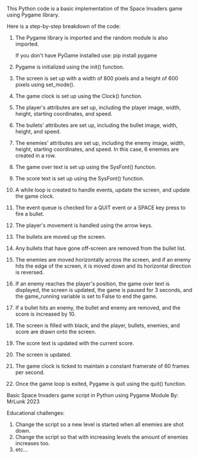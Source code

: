 This Python code is a basic implementation of the Space Invaders game using Pygame library.

Here is a step-by-step breakdown of the code:

1. The Pygame library is imported and the random module is also imported.

    If you don't have PyGame installed use: pip install pygame

2. Pygame is initialized using the init() function.
3. The screen is set up with a width of 800 pixels and a height of 600 pixels using set_mode().
4. The game clock is set up using the Clock() function.
5. The player's attributes are set up, including the player image, width, height, starting coordinates, and speed.
6. The bullets' attributes are set up, including the bullet image, width, height, and speed.
7. The enemies' attributes are set up, including the enemy image, width, height, starting coordinates, and speed. In this case, 6 enemies are created in a row.
8. The game over text is set up using the SysFont() function.
9. The score text is set up using the SysFont() function.
10. A while loop is created to handle events, update the screen, and update the game clock.
11. The event queue is checked for a QUIT event or a SPACE key press to fire a bullet.
12. The player's movement is handled using the arrow keys.
13. The bullets are moved up the screen.
14. Any bullets that have gone off-screen are removed from the bullet list.
15. The enemies are moved horizontally across the screen, and if an enemy hits the edge of the screen, it is moved down and its horizontal direction is reversed.
16. If an enemy reaches the player's position, the game over text is displayed, the screen is updated, the game is paused for 3 seconds, and the game_running variable is set to False to end the game.
17. If a bullet hits an enemy, the bullet and enemy are removed, and the score is increased by 10.
18. The screen is filled with black, and the player, bullets, enemies, and score are drawn onto the screen.
19. The score text is updated with the current score.
20. The screen is updated.
21. The game clock is ticked to maintain a constant framerate of 60 frames per second.
22. Once the game loop is exited, Pygame is quit using the quit() function.

Basic Space Invaders game script in Python using Pygame Module
By: MrLunk 2023

Educational challenges: 
1. Change the script so a new level is started when all enemies are shot down.
2. Change the script so that with increasing levels the amount of enemies increases too.
3. etc...
    
    
